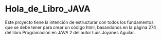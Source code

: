 # Hola_de_Libro_JAVA
Este proyecto tiene la intención de estructurar con todos los fundamentos que se debe tener para crear un código html, basandonos en la página 274 del libro Programación en JAVA 2 del autor Luis Joyanes Aguilar.
